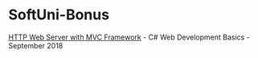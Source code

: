 # SoftUni-Bonus

[HTTP Web Server with MVC Framework](https://github.com/mdamyanova/SoftUni-Bonus/tree/master/SoftUni.MVC) - C# Web Development Basics - September 2018
